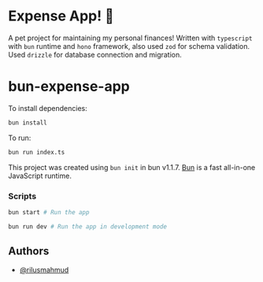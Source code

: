 # Expense App! 🚀

A pet project for maintaining my personal finances!
Written with `typescript` with `bun` runtime and `hono` framework, also used `zod` for schema validation.
Used `drizzle` for database connection and migration.

# bun-expense-app

To install dependencies:

```bash
bun install
```

To run:

```bash
bun run index.ts
```

This project was created using `bun init` in bun v1.1.7. [Bun](https://bun.sh) is a fast all-in-one JavaScript runtime.

### Scripts

```bash
bun start # Run the app

bun run dev # Run the app in development mode
```

## Authors

- [@rilusmahmud](https://github.com/RilusMahmud)
